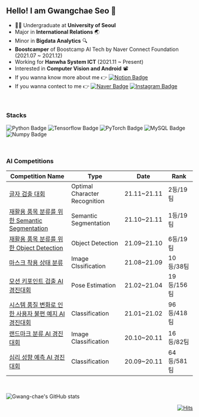<!-- <h3 align="center"> Hello! I am Gwangchae Seo 👋</h3> -->
<!-- ## Hello! I am Gwangchae Seo 👋 -->
<!-- <div align="center"> -->
  
## Hello! I am Gwangchae Seo 👋
* 👨‍🎓 Undergraduate at **University of Seoul**
* Major in **International Relations** 🌏
* Minor in **Bigdata Analytics** 🔍
* **Boostcamper** of Boostcamp AI Tech by Naver Connect Foundation (2021.07 ~ 2021.12)
* Working for **Hanwha System ICT** (2021.11 ~ Present)
* Interested in **Computer Vision and Android** 📽
* If you wanna know more about me 👉 [![Notion Badge](https://img.shields.io/badge/Notion-000000?style=flat-square&logo=Notion&logoColor=white&link=https://www.notion.so/Gwangchae-Seo-10a8173b620b4e45b4f51acbc36e0419)](https://kcseo25.notion.site/Gwangchae-Seo-10a8173b620b4e45b4f51acbc36e0419)
* If you wanna contect to me 👉 [![Naver Badge](https://img.shields.io/badge/Naver-03C75A?style=flat-square&logo=Naver&logoColor=white&link=mailto:"kcseo25@naver.com"
)](mailto:"kcseo25@naver.com") [![Instagram Badge](https://img.shields.io/badge/Instagram-E4405F?style=flat-square&logo=Instagram&logoColor=white&link=https://www.instagram.com/gwangchae_seo/)](https://www.instagram.com/gwangchae_seo/)
<br>

### Stacks
![Python Badge](https://img.shields.io/badge/Python-3776AB?style=flat-square&logo=Python&logoColor=white)
![Tensorflow Badge](https://img.shields.io/badge/Tensorflow-FF6F00?style=flat-square&logo=Tensorflow&logoColor=white)
![PyTorch Badge](https://img.shields.io/badge/PyTorch-EE4C2C?style=flat-square&logo=PyTorch&logoColor=white)
![MySQL Badge](https://img.shields.io/badge/MySQL-4479A1?style=flat-square&logo=MySQL&logoColor=white)
![Numpy Badge](https://img.shields.io/badge/Numpy-013243?style=flat-square&logo=Numpy&logoColor=white)

<br>

### AI Competitions
|Competition Name|Type|Date|Rank|
|--------|---|---|---|
|[글자 검출 대회](https://stages.ai/competitions/80/overview/description)|Optimal Character Recognition|21.11~21.11|2등/19팀|
|[재활용 품목 분류를 위한 Semantic Segmentation](https://stages.ai/competitions/76/overview/description)|Semantic Segmentation|21.10~21.11|1등/19팀|
|[재활용 품목 분류를 위한 Object Detection](https://stages.ai/competitions/78/overview/description)|Object Detection|21.09~21.10|6등/19팀|
|[마스크 착용 상태 분류](https://stages.ai/competitions/74/overview/description)|Image Clssification|21.08~21.09|10등/38팀|
|[모션 키포인트 검출 AI 경진대회](https://dacon.io/competitions/official/235701/overview/description)|Pose Estimation|21.02~21.04|19등/156팀|
|[시스템 품질 변화로 인한 사용자 불편 예지 AI 경진대회](https://dacon.io/competitions/official/235687/overview/description)|Classification|21.01~21.02|96등/418팀|
|[랜드마크 분류 AI 경진대회](https://dacon.io/competitions/official/235585/overview/description)|Image Classification|20.10~20.11|16등/82팀|
|[심리 성향 예측 AI 경진대회](https://dacon.io/competitions/official/235647/overview/description)|Classification|20.09~20.11|64등/581팀|
<br>

![Gwang-chae's GitHub stats](https://github-readme-stats.vercel.app/api?username=Gwang-chae&show_icons=true&theme=cobalt)

<div align="right">
  
[![Hits](https://hits.seeyoufarm.com/api/count/incr/badge.svg?url=https%3A%2F%2Fgithub.com%2FGwang-chae%2FGwang-chae&count_bg=%23BA3DC8&title_bg=%23555555&icon=&icon_color=%23E7E7E7&title=hits&edge_flat=false)](https://hits.seeyoufarm.com)

</div>
<!--
**Gwang-chae/Gwang-chae** is a ✨ _special_ ✨ repository because its `README.md` (this file) appears on your GitHub profile.

Here are some ideas to get you started:

- 🔭 I’m currently working on ...
- 🌱 I’m currently learning ...
- 👯 I’m looking to collaborate on ...
- 🤔 I’m looking for help with ...
- 💬 Ask me about ...
- 📫 How to reach me: ...
- 😄 Pronouns: ...
- ⚡ Fun fact: ...
-->
